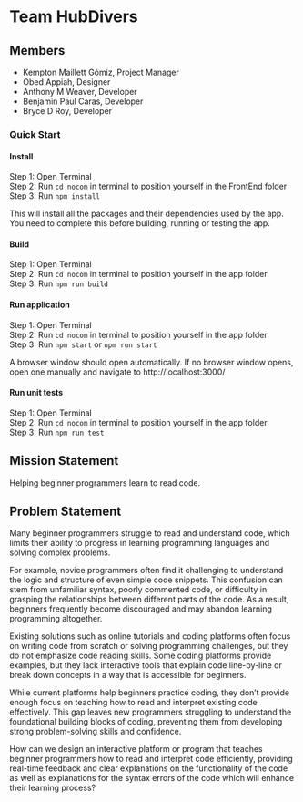 # Team HubDivers

## Members
- Kempton Maillett Gómiz, Project Manager
- Obed Appiah, Designer
- Anthony M Weaver, Developer
- Benjamin Paul Caras, Developer
- Bryce D Roy, Developer

### Quick Start
#### Install
Step 1: Open Terminal \
Step 2: Run `cd nocom` in terminal to position yourself in the FrontEnd folder \
Step 3: Run `npm install`

This will install all the packages and their dependencies used by the app. You need to complete this before building, running or testing the app.


#### Build 
Step 1: Open Terminal \
Step 2: Run `cd nocom` in terminal to position yourself in the app folder \
Step 3: Run `npm run build` 

#### Run application
Step 1: Open Terminal \
Step 2: Run `cd nocom` in terminal to position yourself in the app folder \
Step 3: Run `npm start` or `npm run start` 

A browser window should open automatically. If no browser window opens, open one manually and navigate to http://localhost:3000/

#### Run unit tests
Step 1: Open Terminal \
Step 2: Run `cd nocom` in terminal to position yourself in the app folder \
Step 3: Run `npm run test`

## Mission Statement
Helping beginner programmers learn to read code.

## Problem Statement

Many beginner programmers struggle to read and understand code, which limits their ability to progress in learning programming languages and solving complex problems.

For example, novice programmers often find it challenging to understand the logic and structure of even simple code snippets. This confusion can stem from unfamiliar syntax, poorly commented code, or difficulty in grasping the relationships between different parts of the code. As a result, beginners frequently become discouraged and may abandon learning programming altogether.

Existing solutions such as online tutorials and coding platforms often focus on writing code from scratch or solving programming challenges, but they do not emphasize code reading skills. Some coding platforms provide examples, but they lack interactive tools that explain code line-by-line or break down concepts in a way that is accessible for beginners.

While current platforms help beginners practice coding, they don’t provide enough focus on teaching how to read and interpret existing code effectively. This gap leaves new programmers struggling to understand the foundational building blocks of coding, preventing them from developing strong problem-solving skills and confidence.

How can we design an interactive platform or program that teaches beginner programmers how to read and interpret code efficiently, providing real-time feedback and clear explanations on the functionality of the code as well as explanations for the syntax errors of the code which will enhance their learning process?
